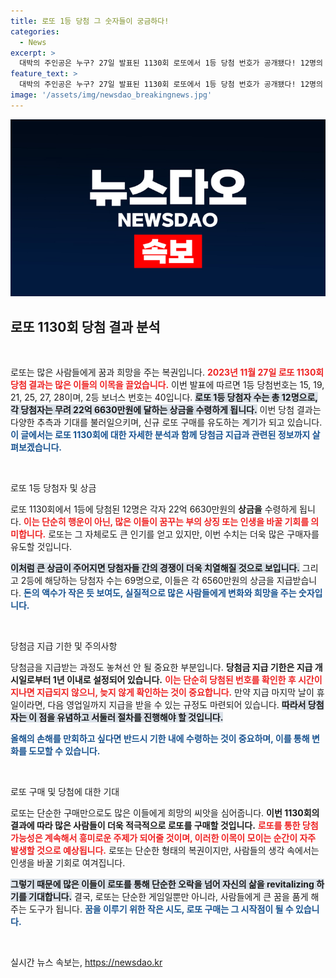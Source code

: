 ```yaml
---
title: 로또 1등 당첨 그 숫자들이 궁금하다!
categories:
  - News
excerpt: >
  대박의 주인공은 누구? 27일 발표된 1130회 로또에서 1등 당첨 번호가 공개됐다! 12명의 행운아는 각각 22억 원을 손에 쥐게 되며, 2등도 69명에게 6560만 원이 돌아간다. 당첨금 지급 기한은 1년! 올 해 최고의 행복을 누릴 주인공은 당신일지도?
feature_text: >
  대박의 주인공은 누구? 27일 발표된 1130회 로또에서 1등 당첨 번호가 공개됐다! 12명의 행운아는 각각 22억 원을 손에 쥐게 되며, 2등도 69명에게 6560만 원이 돌아간다. 당첨금 지급 기한은 1년! 올 해 최고의 행복을 누릴 주인공은 당신일지도?
image: '/assets/img/newsdao_breakingnews.jpg'
---
```


<p><img src="/assets/img/newsdao_breakingnews.jpg" alt="bookingtag 속보" /></p>

<h2 data-ke-size="size26">로또 1130회 당첨 결과 분석</h2>

<p data-ke-size="size16">&nbsp;</p>

<p>로또는 많은 사람들에게 꿈과 희망을 주는 복권입니다. <b><span style="color: #ee2323;">2023년 11월 27일 로또 1130회 당첨 결과는 많은 이들의 이목을 끌었습니다.</span></b> 이번 발표에 따르면 1등 당첨번호는 15, 19, 21, 25, 27, 28이며, 2등 보너스 번호는 40입니다. <b><span style="background-color: #21538527;">로또 1등 당첨자 수는 총 12명으로, 각 당첨자는 무려 22억 6630만원에 달하는 상금을 수령하게 됩니다.</span></b> 이번 당첨 결과는 다양한 추측과 기대를 불러일으키며, 신규 로또 구매를 유도하는 계기가 되고 있습니다. <b><span style="color: #1a5490;">이 글에서는 로또 1130회에 대한 자세한 분석과 함께 당첨금 지급과 관련된 정보까지 살펴보겠습니다.</span></b></p>

<p data-ke-size="size16">&nbsp;</p>

<p>로또 1등 당첨자 및 상금</p>

<p>로또 1130회에서 1등에 당첨된 12명은 각자 22억 6630만원의 <b>상금을</b> 수령하게 됩니다. <b><span style="color: #ee2323;">이는 단순히 행운이 아닌, 많은 이들이 꿈꾸는 부의 상징 또는 인생을 바꿀 기회를 의미합니다.</span></b> 로또는 그 자체로도 큰 인기를 얻고 있지만, 이번 수치는 더욱 많은 구매자를 유도할 것입니다. </p>

<p><b><span style="background-color: #21538527;">이처럼 큰 상금이 주어지면 당첨자들 간의 경쟁이 더욱 치열해질 것으로 보입니다.</span></b> 그리고 2등에 해당하는 당첨자 수는 69명으로, 이들은 각 6560만원의 상금을 지급받습니다. <b><span style="color: #1a5490;">돈의 액수가 작은 듯 보여도, 실질적으로 많은 사람들에게 변화와 희망을 주는 숫자입니다.</span></b></p>

<p data-ke-size="size16">&nbsp;</p>

<p>당첨금 지급 기한 및 주의사항</p>

<p>당첨금을 지급받는 과정도 놓쳐선 안 될 중요한 부분입니다. <b>당첨금 지급 기한은 지급 개시일로부터 1년 이내로 설정되어 있습니다.</b> <b><span style="color: #ee2323;">이는 단순히 당첨된 번호를 확인한 후 시간이 지나면 지급되지 않으니, 늦지 않게 확인하는 것이 중요합니다.</span></b> 만약 지급 마지막 날이 휴일이라면, 다음 영업일까지 지급을 받을 수 있는 규정도 마련되어 있습니다.  <b><span style="background-color: #21538527;">따라서 당첨자는 이 점을 유념하고 서둘러 절차를 진행해야 할 것입니다.</span></b> </p>

<p><b><span style="color: #1a5490;">올해의 손해를 만회하고 싶다면 반드시 기한 내에 수령하는 것이 중요하며, 이를 통해 변화를 도모할 수 있습니다.</span></b></p>

<p data-ke-size="size16">&nbsp;</p>

<p>로또 구매 및 당첨에 대한 기대</p>

<p>로또는 단순한 구매만으로도 많은 이들에게 희망의 씨앗을 심어줍니다. <b>이번 1130회의 결과에 따라 많은 사람들이 더욱 적극적으로 로또를 구매할 것입니다.</b> <b><span style="color: #ee2323;">로또를 통한 당첨 가능성은 계속해서 흥미로운 주제가 되어줄 것이며, 이러한 이목이 모이는 순간이 자주 발생할 것으로 예상됩니다.</span></b> 로또는 단순한 형태의 복권이지만, 사람들의 생각 속에서는 인생을 바꿀 기회로 여겨집니다. </p>

<p><b><span style="background-color: #21538527;">그렇기 때문에 많은 이들이 로또를 통해 단순한 오락을 넘어 자신의 삶을 revitalizing 하기를 기대합니다.</span></b> 결국, 로또는 단순한 게임일뿐만 아니라, 사람들에게 큰 꿈을 품게 해주는 도구가 됩니다. <b><span style="color: #1a5490;">꿈을 이루기 위한 작은 시도, 로또 구매는 그 시작점이 될 수 있습니다.</span></b></p>

<p data-ke-size="size16">&nbsp;</p>
실시간 뉴스 속보는, <a href="https://newsdao.kr" rel="dofollow">https://newsdao.kr</a>


